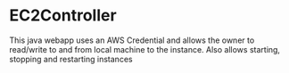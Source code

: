 EC2Controller
=============

This java webapp uses an AWS Credential and allows the owner to read/write to and from local machine to the instance. Also allows starting, stopping and restarting instances
